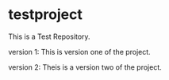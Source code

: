 testproject
===========

This is a Test Repository.

version 1: This is version one of the project.

version 2: Theis is a version two of the project.